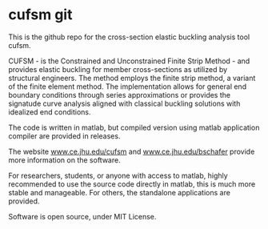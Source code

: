 # cufsm git
This is the github repo for the cross-section elastic buckling analysis tool cufsm.

CUFSM - is the Constrained and Unconstrained Finite Strip Method - and provides elastic buckling for member cross-sections as utilized by structural engineers. The method employs the finite strip method, a variant of the finite element method. The implementation allows for general end boundary conditions through series approximations or provides the signatude curve analysis aligned with classical buckling solutions with idealized end conditions.

The code is written in matlab, but compiled version using matlab application compiler are provided in releases.

The website www.ce.jhu.edu/cufsm and www.ce.jhu.edu/bschafer provide more information on the software.

For researchers, students, or anyone with access to matlab, highly recommended to use the source code directly in matlab, this is much more stable and manageable. For others, the standalone applications are provided.

Software is open source, under MIT License.
